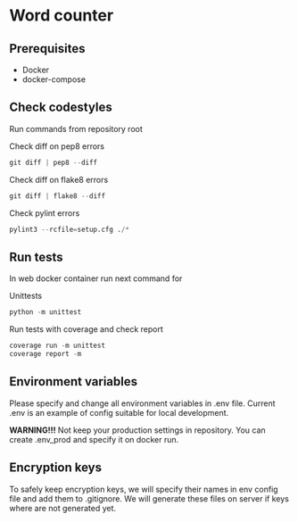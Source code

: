 Word counter
=====================================

Prerequisites
-------------
- Docker
- docker-compose

Check codestyles
----------------
Run commands from repository root

Check diff on pep8 errors
```python
git diff | pep8 --diff
```

Check diff on flake8 errors
```python
git diff | flake8 --diff
```

Check pylint errors
```python
pylint3 --rcfile=setup.cfg ./*
```

Run tests
---------------------
In web docker container run next command for

Unittests
```python
python -m unittest
```

Run tests with coverage and check report
```python
coverage run -m unittest
coverage report -m
```

Environment variables
---------------------
Please specify and change all environment variables in .env file. Current .env is an example of config suitable for local development.

**WARNING!!!**
Not keep your production settings in repository. You can create .env_prod and specify it on docker run.

Encryption keys
---------------
To safely keep encryption keys, we will specify their names in env config file and add them to .gitignore.
We will generate these files on server if keys where are not generated yet.
